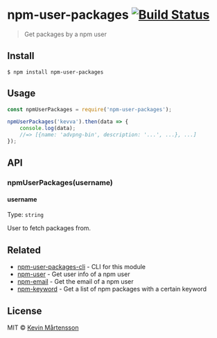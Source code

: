 # npm-user-packages [![Build Status](https://travis-ci.org/kevva/npm-user-packages.svg?branch=master)](https://travis-ci.org/kevva/npm-user-packages)

> Get packages by a npm user


## Install

```
$ npm install npm-user-packages
```


## Usage

```js
const npmUserPackages = require('npm-user-packages');

npmUserPackages('kevva').then(data => {
	console.log(data);
	//=> [{name: 'advpng-bin', description: '...', ...}, ...]
});
```


## API

### npmUserPackages(username)

#### username

Type: `string`

User to fetch packages from.


## Related

* [npm-user-packages-cli](https://github.com/kevva/npm-user-packages-cli) - CLI for this module
* [npm-user](https://github.com/sindresorhus/npm-user) - Get user info of a npm user
* [npm-email](https://github.com/sindresorhus/npm-email) - Get the email of a npm user
* [npm-keyword](https://github.com/sindresorhus/npm-keyword) - Get a list of npm packages with a certain keyword


## License

MIT © [Kevin Mårtensson](https://github.com/kevva)

